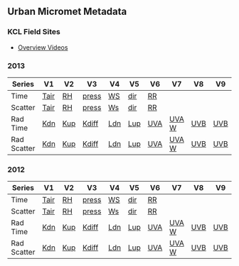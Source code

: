 ## Urban Micromet Metadata

### KCL Field Sites
-  [Overview Videos](https://suegrimmond.github.io/Video)


### 2013

| Series | V1 | V2 | V3 | V4 | V5 | V6 | V7|V8 |V9|
|-- |-- |--|-- |-- |-- |-- |--|-- |-- |
| Time  |[Tair](https://suegrimmond.github.io/images/Annual_Plots/2013/Annual_Report_2013_Tair_TS.png) | [RH](https://suegrimmond.github.io/images/Annual_Plots/2013/Annual_Report_2013_RH_TS.png) | [press](https://suegrimmond.github.io/images/Annual_Plots/2013/Annual_Report_2013_press_TS.png) | [WS](https://suegrimmond.github.io/images/Annual_Plots/2013/Annual_Report_2013_WS_TS.png) | [dir](https://suegrimmond.github.io/images/Annual_Plots/2013/Annual_Report_2013_dir_TS.png) | [RR](https://suegrimmond.github.io/images/Annual_Plots/2013/Annual_Report_2013_RR_TS.png)
Scatter |[Tair](https://suegrimmond.github.io/images/Annual_Plots/2013/Annual_Report_2013_Tair.png) | [RH](https://suegrimmond.github.io/images/Annual_Plots/2013/Annual_Report_2013_RH.png) | [press](https://suegrimmond.github.io/images/Annual_Plots/2013/Annual_Report_2013_press.png) | [Ws](https://suegrimmond.github.io/images/Annual_Plots/2013/Annual_Report_2013_WS.png) | [dir](https://suegrimmond.github.io/images/Annual_Plots/2013/Annual_Report_2013_dir.png) | [RR](https://suegrimmond.github.io/images/Annual_Plots/2013/Annual_Report_2013_RR.png) |
Rad Time | [Kdn](https://suegrimmond.github.io/images/Annual_Plots/2013/Annual_Report_2013_Kdn_TS.png) | [Kup](https://suegrimmond.github.io/images/Annual_Plots/2013/Annual_Report_2013_Kup_TS.png) |[Kdiff](https://suegrimmond.github.io/images/Annual_Plots/2013/Annual_Report_2013_Kdiff_TS.png) |[Ldn](https://suegrimmond.github.io/images/Annual_Plots/2013/Annual_Report_2013_Ldn_TS.png)|[Lup](https://suegrimmond.github.io/images/Annual_Plots/2013/Annual_Report_2013_Lup_TS.png)|[UVA](https://suegrimmond.github.io/images/Annual_Plots/2013/Annual_Report_2013_UVA_umol_TS.png)|[UVA W](https://suegrimmond.github.io/images/Annual_Plots/2013/Annual_Report_2013_UVA_W_TS.png)|[UVB](https://suegrimmond.github.io/images/Annual_Plots/2013/Annual_Report_2013_UVB_umol_TS.png)|[UVB](https://suegrimmond.github.io/images/Annual_Plots/2013/Annual_Report_2013_UVB_W_TS.png)|[PAR umol](https://suegrimmond.github.io/images/Annual_Plots/2013/Annual_Report_2013_PAR_umol_TS.png)|[PAW-W](https://suegrimmond.github.io/images/Annual_Plots/2013/Annual_Report_2013_PAR_W_TS.png)
Rad Scatter | [Kdn](https://suegrimmond.github.io/images/Annual_Plots/2013/Annual_Report_2013_Kdn.png) | [Kup](https://suegrimmond.github.io/images/Annual_Plots/2013/Annual_Report_2013_Kup.png) |[Kdiff](https://suegrimmond.github.io/images/Annual_Plots/2013/Annual_Report_2013_Kdiff.png) |[Ldn](https://suegrimmond.github.io/images/Annual_Plots/2013/Annual_Report_2013_Ldn_TS.png)|[Lup](https://suegrimmond.github.io/images/Annual_Plots/2013/Annual_Report_2013_Lup_TS.png)|[UVA](https://suegrimmond.github.io/images/Annual_Plots/2013/Annual_Report_2013_UVA_umol.png)|[UVA W](https://suegrimmond.github.io/images/Annual_Plots/2013/Annual_Report_2013_UVA_W.png)|[UVB](https://suegrimmond.github.io/images/Annual_Plots/2013/Annual_Report_2013_UVB_umol.png)|[UVB](https://suegrimmond.github.io/images/Annual_Plots/2013/Annual_Report_2013_UVB_W.png)|[PAR umol](https://suegrimmond.github.io/images/Annual_Plots/2013/Annual_Report_2013_PAR_umol.png)|[PAW-W](https://suegrimmond.github.io/images/Annual_Plots/2013/Annual_Report_2013_PAR_W.png)


### 2012

| Series | V1 | V2 | V3 | V4 | V5 | V6 | V7|V8 |V9|
|-- |-- |--|-- |-- |-- |-- |--|-- |-- |
| Time  |[Tair](https://suegrimmond.github.io/images/Annual_Plots/2012/Annual_Report_2012_Tair_TS.png) | [RH](https://suegrimmond.github.io/images/Annual_Plots/2012/Annual_Report_2012_RH_TS.png) | [press](https://suegrimmond.github.io/images/Annual_Plots/2012/Annual_Report_2012_press_TS.png) | [WS](https://suegrimmond.github.io/images/Annual_Plots/2012/Annual_Report_2012_WS_TS.png) | [dir](https://suegrimmond.github.io/images/Annual_Plots/2012/Annual_Report_2012_dir_TS.png) | [RR](https://suegrimmond.github.io/images/Annual_Plots/2012/Annual_Report_2012_RR_TS.png)
Scatter |[Tair](https://suegrimmond.github.io/images/Annual_Plots/2012/Annual_Report_2012_Tair.png) | [RH](https://suegrimmond.github.io/images/Annual_Plots/2012/Annual_Report_2012_RH.png) | [press](https://suegrimmond.github.io/images/Annual_Plots/2012/Annual_Report_2012_press.png) | [Ws](https://suegrimmond.github.io/images/Annual_Plots/2012/Annual_Report_2012_WS.png) | [dir](https://suegrimmond.github.io/images/Annual_Plots/2012/Annual_Report_2012_dir.png) | [RR](https://suegrimmond.github.io/images/Annual_Plots/2012/Annual_Report_2012_RR.png) |
Rad Time | [Kdn](https://suegrimmond.github.io/images/Annual_Plots/2012/Annual_Report_2012_Kdn_TS.png) | [Kup](https://suegrimmond.github.io/images/Annual_Plots/2012/Annual_Report_2012_Kup_TS.png) |[Kdiff](https://suegrimmond.github.io/images/Annual_Plots/2012/Annual_Report_2012_Kdiff_TS.png) |[Ldn](https://suegrimmond.github.io/images/Annual_Plots/2012/Annual_Report_2012_Ldn_TS.png)|[Lup](https://suegrimmond.github.io/images/Annual_Plots/2012/Annual_Report_2012_Lup_TS.png)|[UVA](https://suegrimmond.github.io/images/Annual_Plots/2012/Annual_Report_2012_UVA_umol_TS.png)|[UVA W](https://suegrimmond.github.io/images/Annual_Plots/2012/Annual_Report_2012_UVA_W_TS.png)|[UVB](https://suegrimmond.github.io/images/Annual_Plots/2012/Annual_Report_2012_UVB_umol_TS.png)|[UVB](https://suegrimmond.github.io/images/Annual_Plots/2012/Annual_Report_2012_UVB_W_TS.png)|[PAR umol](https://suegrimmond.github.io/images/Annual_Plots/2012/Annual_Report_2012_PAR_umol_TS.png)|[PAW-W](https://suegrimmond.github.io/images/Annual_Plots/2012/Annual_Report_2012_PAR_W_TS.png)
Rad Scatter | [Kdn](https://suegrimmond.github.io/images/Annual_Plots/2012/Annual_Report_2012_Kdn.png) | [Kup](https://suegrimmond.github.io/images/Annual_Plots/2012/Annual_Report_2012_Kup.png) |[Kdiff](https://suegrimmond.github.io/images/Annual_Plots/2012/Annual_Report_2012_Kdiff.png) |[Ldn](https://suegrimmond.github.io/images/Annual_Plots/2012/Annual_Report_2012_Ldn_TS.png)|[Lup](https://suegrimmond.github.io/images/Annual_Plots/2012/Annual_Report_2012_Lup_TS.png)|[UVA](https://suegrimmond.github.io/images/Annual_Plots/2012/Annual_Report_2012_UVA_umol.png)|[UVA W](https://suegrimmond.github.io/images/Annual_Plots/2012/Annual_Report_2012_UVA_W.png)|[UVB](https://suegrimmond.github.io/images/Annual_Plots/2012/Annual_Report_2012_UVB_umol.png)|[UVB](https://suegrimmond.github.io/images/Annual_Plots/2012/Annual_Report_2012_UVB_W.png)|[PAR umol](https://suegrimmond.github.io/images/Annual_Plots/2012/Annual_Report_2012_PAR_umol.png)|[PAW-W](https://suegrimmond.github.io/images/Annual_Plots/2012/Annual_Report_2012_PAR_W.png)